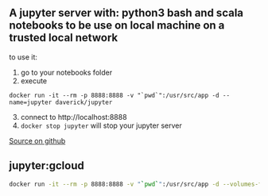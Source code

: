 ## A jupyter server with: python3 bash and scala notebooks to be use on local machine on a trusted local network

to use it:
1. go to your notebooks folder
2. execute
```
docker run -it --rm -p 8888:8888 -v "`pwd`":/usr/src/app -d --name=jupyter daverick/jupyter
```
3. connect to http://localhost:8888
4. `docker stop jupyter` will stop your jupyter server

[Source on github](https://github.com/daverick/emporda/tree/master/jupyter)

## jupyter:gcloud
```bash
docker run -it --rm -p 8888:8888 -v "`pwd`":/usr/src/app -d --volumes-from gcloud-config --name=jupyter daverick/jupyter:gcloud
```
